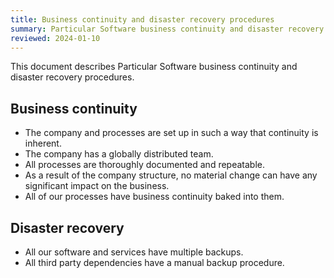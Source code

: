 ```yaml
---
title: Business continuity and disaster recovery procedures
summary: Particular Software business continuity and disaster recovery procedures
reviewed: 2024-01-10
---
```


This document describes Particular Software business continuity and disaster recovery procedures.

## Business continuity

- The company and processes are set up in such a way that continuity is inherent.
- The company has a globally distributed team.
- All processes are thoroughly documented and repeatable.
- As a result of the company structure, no material change can have any significant impact on the business.
- All of our processes have business continuity baked into them.

## Disaster recovery

- All our software and services have multiple backups.
- All third party dependencies have a manual backup procedure.